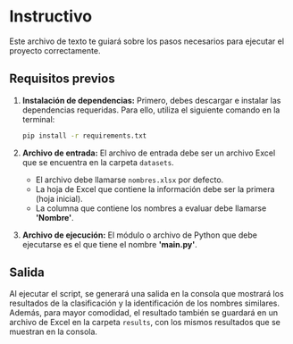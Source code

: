 # Instructivo

Este archivo de texto te guiará sobre los pasos necesarios para ejecutar el proyecto correctamente.

## Requisitos previos

1. **Instalación de dependencias:**
   Primero, debes descargar e instalar las dependencias requeridas. Para ello, utiliza el siguiente comando en la terminal:

   ```bash
   pip install -r requirements.txt
   ```

2. **Archivo de entrada:**
   El archivo de entrada debe ser un archivo Excel que se encuentra en la carpeta `datasets`.

   - El archivo debe llamarse `nombres.xlsx` por defecto.
   - La hoja de Excel que contiene la información debe ser la primera (hoja inicial).
   - La columna que contiene los nombres a evaluar debe llamarse **'Nombre'**.

3. **Archivo de ejecución:**
   El módulo o archivo de Python que debe ejecutarse es el que tiene el nombre **'main.py'**.

## Salida

Al ejecutar el script, se generará una salida en la consola que mostrará los resultados de la clasificación y la identificación de los nombres similares.  
Además, para mayor comodidad, el resultado también se guardará en un archivo de Excel en la carpeta `results`, con los mismos resultados que se muestran en la consola.
